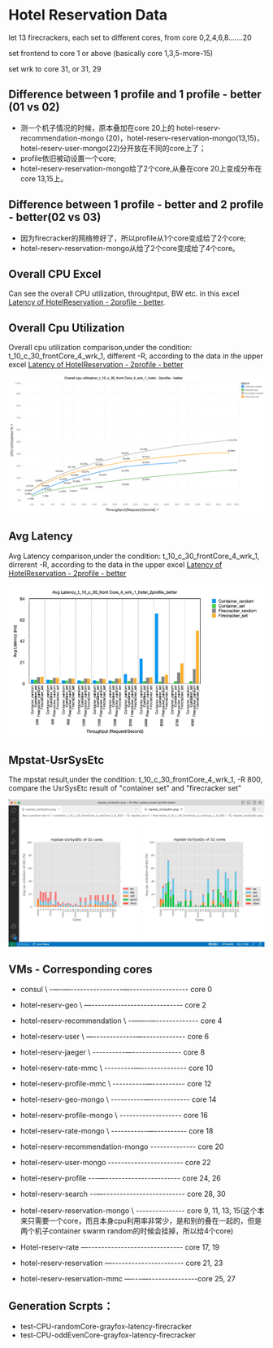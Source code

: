 # Hotel Reservation Data

let 13 firecrackers, each set to different cores, from core 0,2,4,6,8…….20

set frontend to core 1 or above (basically core 1,3,5-more-15)

set wrk to core 31, or 31, 29

## Difference between 1 profile and 1 profile - better (01 vs 02)
- 测一个机子情况的时候，原本叠加在core 20上的 hotel-reserv-recommendation-mongo (20)，hotel-reserv-reservation-mongo(13,15)，hotel-reserv-user-mongo(22)分开放在不同的core上了；
- profile依旧被动设置一个core;
- hotel-reserv-reservation-mongo给了2个core,从叠在core 20上变成分布在core 13,15上。

## Difference between 1 profile - better and 2 profile - better(02 vs 03)
- 因为firecracker的网络修好了，所以profile从1个core变成给了2个core;
- hotel-reserv-reservation-mongo从给了2个core变成给了4个core。

## Overall CPU Excel
Can see the overall CPU utilization, throughtput, BW etc. in this excel [Latency of HotelReservation - 2profile - better](https://docs.google.com/spreadsheets/d/1cbLkXNj2Nv5Erb4qJ-bofXix7H1UAu_WXZP_0gF-ycY/edit#gid=0).

## Overall Cpu Utilization
Overall cpu utilization comparison,under the condition: t_10_c_30_frontCore_4_wrk_1, different -R, according to the data in the upper excel [Latency of HotelReservation - 2profile - better](https://docs.google.com/spreadsheets/d/1cbLkXNj2Nv5Erb4qJ-bofXix7H1UAu_WXZP_0gF-ycY/edit#gid=0)

![CPU_Utilization_2Profile_Better](CPU_Utilization_hotel_2Profile_Better.png)

## Avg Latency
Avg Latency comparison,under the condition: t_10_c_30_frontCore_4_wrk_1, dirrerent -R, according to the data in the upper excel [Latency of HotelReservation - 2profile - better](https://docs.google.com/spreadsheets/d/1cbLkXNj2Nv5Erb4qJ-bofXix7H1UAu_WXZP_0gF-ycY/edit#gid=0)

![Avg_Latency_2Profile_Better](Avg_Latency_hotel_2Profile_Better.jpg)

## Mpstat-UsrSysEtc
The mpstat result,under the condition: t_10_c_30_frontCore_4_wrk_1, -R 800, compare the UsrSysEtc result of "container set" and "firecracker set"

![Mpstat_UsrSysEtc_R800_2Profile_Better](mpstat_UsrSysEtc-container-firecrackerSet-R-800-2Profile_Better.jpg)


## VMs - Corresponding cores
* consul \ -—-—----------------—------------------ core 0
* hotel-reserv-geo \ —---------------------------- core 2
* hotel-reserv-recommendation \ -——-—------------- core 4
* hotel-reserv-user \ —-------------—------------- core 6
* hotel-reserv-jaeger \ ----------—--------------- core 8
* hotel-reserv-rate-mmc \ ---------—-------------- core 10
* hotel-reserv-profile-mmc \ ----------—---------- core 12
* hotel-reserv-geo-mongo \ ----------—------------ core 14
* hotel-reserv-profile-mongo \ ------------------- core 16
* hotel-reserv-rate-mongo \ -----------—---------- core 18
* hotel-reserv-recommendation-mongo -------------- core 20
* hotel-reserv-user-mongo  ----------------------- core 22

* hotel-reserv-profile ---—----------------------- core 24, 26
* hotel-reserv-search --—------------------------- core 28, 30

* hotel-reserv-reservation-mongo \ --------------- core 9, 11, 13, 15(这个本来只需要一个core，而且本身cpu利用率非常少，是和别的叠在一起的，但是两个机子container swarm random的时候会挂掉，所以给4个core)
* Hotel-reserv-rate —----------------------------- core 17, 19
* hotel-reserv-reservation —---------------------- core 21, 23
* hotel-reserv-reservation-mmc —---—---------------core 25, 27


## Generation Scrpts：
* test-CPU-randomCore-grayfox-latency-firecracker
* test-CPU-oddEvenCore-grayfox-latency-firecracker